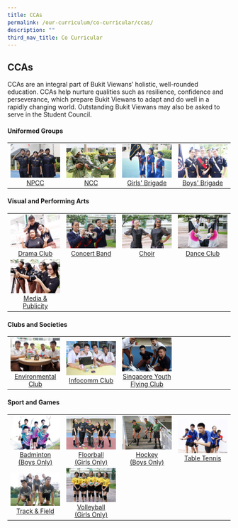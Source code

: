 ```yaml
---
title: CCAs
permalink: /our-curriculum/co-curricular/ccas/
description: ""
third_nav_title: Co Curricular
---
```

## CCAs

CCAs are an integral part of Bukit Viewans’ holistic, well-rounded education. CCAs help nurture qualities such as resilience, confidence and perseverance, which prepare Bukit Viewans to adapt and do well in a rapidly changing world. Outstanding Bukit Viewans may also be asked to serve in the Student Council.

#### Uniformed Groups

<table>
	<tr>
		<td width="25%">
			<a href="/ccas/Uniformed-Groups/npcc/">
				<img src="/images/npcc.jpg"/> <center> NPCC </center>
			</a>
		</td>
		<td width="25%">
			<a href="/ccas/Uniformed-Groups/ncc/">
				<img src="/images/ncc.jpg"/> <center> NCC </center>
			</a>
		</td>
		<td width="25%">
			<a href="/ccas/Uniformed-Groups/gb/">
				<img src="/images/girl%20brigade.jpg"/> <center> Girls' Brigade </center>
			</a>
		</td>
		<td>
			<a href="/ccas/Uniformed-Groups/bb/">
				<img src="/images/boy%20brigade.jpg"/> <center> Boys' Brigade </center>
			</a>
		</td>
	</tr>
</table>

#### Visual and Performing Arts

<table>
		<tr>
		<td width="25%">
			<a href="/ccas/Visual-and-Performing-Arts/drama/">
				<img src="/images/drama.jpg"/> <center> Drama Club </center>
			</a>
		</td>
		<td width="25%">
			<a href="/ccas/Visual-and-Performing-Arts/concertb/">
				<img src="/images/concert.jpg"/> <center> Concert Band </center>
			</a>
		</td>
		<td width="25%">
			<a href="/ccas/Visual-and-Performing-Arts/Choir/">
				<img src="/images/choir.jpg"/> <center> Choir </center>
			</a>
		</td>
		<td width="25%">
			<a href="/our-curriculum/co-curricular/ccas/visual-and-performing-arts/dance-club">
				<img src="/images/dance.jpg"/> <center> Dance Club </center>
			</a>
		</td>
	</tr>
	<tr>
		<td width="25%">
			<a href="/our-curriculum/co-curricular/ccas/visual-and-performing-arts/media-n-publicity">
				<img src="/images/media.jpg"/> <center> Media & Publicity </center>
			</a>
		</td>
		<td width="25%">		</td>
		<td width="25%">  	</td>
		<td width="25%">		</td>
	</tr>
</table>

#### Clubs and Societies 

<table>
	<tr>
		<td width="25%">
			<a href="/our-curriculum/co-curricular/ccas/clubs-and-societies/environmental-club">
				<img src="/images/environmental.jpg"/> <center> Environmental Club </center>
			</a>
		</td>
		<td width="25%">
			<a href="/our-curriculum/co-curricular/ccas/clubs-and-societies/infocomm-club">
				<img src="/images/infocomm.jpg"/> <center> Infocomm Club </center>
			</a>
		</td>
		<td width="25%">
			<a href="/our-curriculum/co-curricular/ccas/clubs-and-societies/singapore-youth-flying-club">
				<img src="/images/youth%20flying.jpg"/> <center> Singapore Youth Flying Club </center>
			</a>
		</td>
		<td width="25%">		</td>
	</tr>
</table>

#### Sport and Games

<table>
	<tr>
		<td width="25%">
			<a href="/our-curriculum/co-curricular/ccas/sport-and-games/badminton">
				<img src="/images/baminton(boy).jpg"/> <center> Badminton <br>(Boys Only) </center>
			</a>
		</td>
		<td width="25%">
			<a href="/our-curriculum/co-curricular/ccas/sport-and-games/floorball">
					<img src="/images/floorball(girl).jpg"/> <center> Floorball <br> (Girls Only) </center>
			</a>
		</td>
		<td width="25%">
			<a href="/our-curriculum/co-curricular/ccas/sport-and-games/hockey">
				<img src="/images/hockey.jpg"/> <center> Hockey <br> (Boys Only) </center>
			</a>
		</td>
		<td width="25%">
			<a href="/our-curriculum/co-curricular/ccas/sport-and-games/table-tennis">
				<img src="/images/table%20tennis.jpg"/> <center> Table Tennis </center>
			</a>
		</td>
	</tr>
	<tr>
		<td width="25%">
			<a href="/our-curriculum/co-curricular/ccas/sport-and-games/track-n-field">
				<img src="/images/track%20n%20field.jpg"/> <center> Track & Field </center>
			</a>
		</td>
		<td width="25%">
			<a href="/our-curriculum/co-curricular/ccas/sport-and-games/volleyball">
				<img src="/images/volleyball(girl).jpg"/> <center> Volleyball <br> (Girls Only) </center>
			</a>
		</td>
		<td width="25%">		</td>
		<td width="25%">		</td>
	</tr>